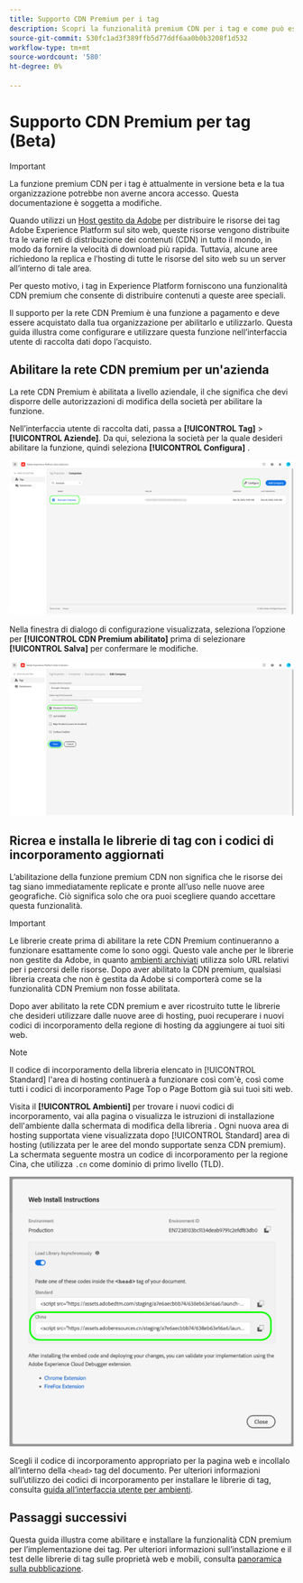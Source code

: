 ```yaml
---
title: Supporto CDN Premium per i tag
description: Scopri la funzionalità premium CDN per i tag e come può essere utilizzata per distribuire i contenuti in più aree geografiche.
source-git-commit: 530fc1ad3f389ffb5d77ddf6aa0b0b3208f1d532
workflow-type: tm+mt
source-wordcount: '580'
ht-degree: 0%

---
```


# Supporto CDN Premium per tag (Beta)

>[!IMPORTANT]
>
>La funzione premium CDN per i tag è attualmente in versione beta e la tua organizzazione potrebbe non averne ancora accesso. Questa documentazione è soggetta a modifiche.

Quando utilizzi un [Host gestito da Adobe](./hosts/managed-by-adobe-host.md) per distribuire le risorse dei tag Adobe Experience Platform sul sito web, queste risorse vengono distribuite tra le varie reti di distribuzione dei contenuti (CDN) in tutto il mondo, in modo da fornire la velocità di download più rapida. Tuttavia, alcune aree richiedono la replica e l’hosting di tutte le risorse del sito web su un server all’interno di tale area.

Per questo motivo, i tag in Experience Platform forniscono una funzionalità CDN premium che consente di distribuire contenuti a queste aree speciali.

Il supporto per la rete CDN Premium è una funzione a pagamento e deve essere acquistato dalla tua organizzazione per abilitarlo e utilizzarlo. Questa guida illustra come configurare e utilizzare questa funzione nell’interfaccia utente di raccolta dati dopo l’acquisto.

## Abilitare la rete CDN premium per un&#39;azienda

La rete CDN Premium è abilitata a livello aziendale, il che significa che devi disporre delle autorizzazioni di modifica della società per abilitare la funzione.

Nell’interfaccia utente di raccolta dati, passa a **[!UICONTROL Tag]** > **[!UICONTROL Aziende]**. Da qui, seleziona la società per la quale desideri abilitare la funzione, quindi seleziona **[!UICONTROL Configura]** .

![Selezionare una società da configurare](../../images/ui/publishing/premium-cdn/configure-property.png)

Nella finestra di dialogo di configurazione visualizzata, seleziona l’opzione per **[!UICONTROL CDN Premium abilitato]** prima di selezionare **[!UICONTROL Salva]** per confermare le modifiche.

![Abilita l&#39;opzione premium CDN](../../images/ui/publishing/premium-cdn/enable-premium-cdn.png)

## Ricrea e installa le librerie di tag con i codici di incorporamento aggiornati

L’abilitazione della funzione premium CDN non significa che le risorse dei tag siano immediatamente replicate e pronte all’uso nelle nuove aree geografiche. Ciò significa solo che ora puoi scegliere quando accettare questa funzionalità.

>[!IMPORTANT]
>
>Le librerie create prima di abilitare la rete CDN Premium continueranno a funzionare esattamente come lo sono oggi. Questo vale anche per le librerie non gestite da Adobe, in quanto [ambienti archiviati](./environments.md#archive) utilizza solo URL relativi per i percorsi delle risorse. Dopo aver abilitato la CDN premium, qualsiasi libreria creata che non è gestita da Adobe si comporterà come se la funzionalità CDN Premium non fosse abilitata.

Dopo aver abilitato la rete CDN premium e aver ricostruito tutte le librerie che desideri utilizzare dalle nuove aree di hosting, puoi recuperare i nuovi codici di incorporamento della regione di hosting da aggiungere ai tuoi siti web.

>[!NOTE]
>
>Il codice di incorporamento della libreria elencato in [!UICONTROL Standard] l&#39;area di hosting continuerà a funzionare così com&#39;è, così come tutti i codici di incorporamento Page Top o Page Bottom già sui tuoi siti web.

Visita il **[!UICONTROL Ambienti]** per trovare i nuovi codici di incorporamento, vai alla pagina o visualizza le istruzioni di installazione dell&#39;ambiente dalla schermata di modifica della libreria . Ogni nuova area di hosting supportata viene visualizzata dopo [!UICONTROL Standard] area di hosting (utilizzata per le aree del mondo supportate senza CDN premium). La schermata seguente mostra un codice di incorporamento per la regione Cina, che utilizza `.cn` come dominio di primo livello (TLD).

![Codice di incorporamento per l’area della Cina](../../images/ui/publishing/premium-cdn/embed-codes.png)

Scegli il codice di incorporamento appropriato per la pagina web e incollalo all’interno della `<head>` tag del documento. Per ulteriori informazioni sull’utilizzo dei codici di incorporamento per installare le librerie di tag, consulta [guida all’interfaccia utente per ambienti](./environments.md#installation).

## Passaggi successivi

Questa guida illustra come abilitare e installare la funzionalità CDN premium per l’implementazione dei tag. Per ulteriori informazioni sull’installazione e il test delle librerie di tag sulle proprietà web e mobili, consulta [panoramica sulla pubblicazione](./overview.md).
